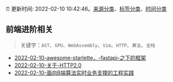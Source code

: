:alarm_clock: 更新时间: 2022-02-10 10:42:46。[来源分类](../README.md)、[标签分类](../TAGS.md)、[时间分类](../TIMELINE.md)

## 前端进阶相关


> 关键字：`AST`、`GPU`、`WebAssembly`、`Vim`、`HTTP`、`算法`、`全栈`



- [2022-02-10-awesome-starlette，-fastapi-之下的框架](https://www.v2ex.com/t/833023) 
- [2022-02-10-关于-HTTP2.0](https://www.v2ex.com/t/833018) 
- [2022-02-10-面向B端算法实时业务支撑的工程实践](https://toutiao.io/k/fqvac2i) 